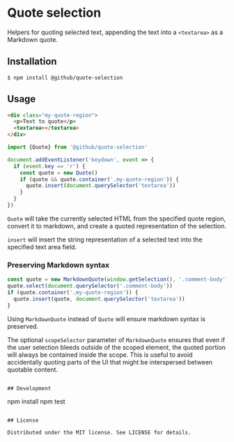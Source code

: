 # Quote selection

Helpers for quoting selected text, appending the text into a `<textarea>` as a Markdown quote.

## Installation

```
$ npm install @github/quote-selection
```

## Usage

```html
<div class="my-quote-region">
  <p>Text to quote</p>
  <textarea></textarea>
</div>
```

```js
import {Quote} from '@github/quote-selection'

document.addEventListener('keydown', event => {
  if (event.key == 'r') {
    const quote = new Quote()
    if (quote && quote.container('.my-quote-region')) {
      quote.insert(document.querySelector('textarea'))
    }
  }
})
```

`Quote` will take the currently selected HTML from the specified quote region, convert it to markdown, and create a quoted representation of the selection.

`insert` will insert the string representation of a selected text into the specified text area field.

### Preserving Markdown syntax

```js
const quote = new MarkdownQuote(window.getSelection(), '.comment-body')
quote.select(document.querySelector('.comment-body'))
if (quote.container('.my-quote-region')) {
  quote.insert(quote, document.querySelector('textarea'))
}
```

Using `MarkdownQuote` instead of `Quote` will ensure markdown syntax is preserved.

The optional `scopeSelector` parameter of `MarkdownQuote` ensures that even if the user selection bleeds outside of the scoped element, the quoted portion will always be contained inside the scope. This is useful to avoid accidentally quoting parts of the UI that might be interspersed between quotable content.

```

## Development

```

npm install
npm test

```

## License

Distributed under the MIT license. See LICENSE for details.
```
